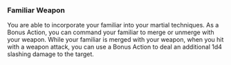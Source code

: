 ### Familiar Weapon

You are able to incorporate your familiar into your martial techniques.  As a Bonus Action, you can command your familiar to merge or unmerge with your weapon.  While your familiar is merged with your weapon, when you hit with a weapon attack, you can use a Bonus Action to deal an additional 1d4 slashing damage to the target.
